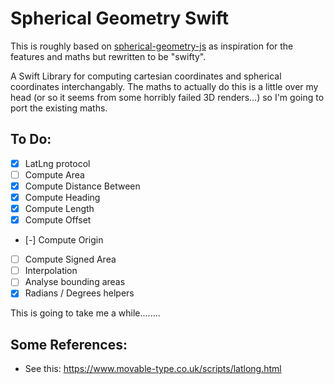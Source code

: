 # Spherical Geometry Swift

This is roughly based on [spherical-geometry-js](https://github.com/NotWoods/spherical-geometry-js) as inspiration for the features and maths but rewritten to be "swifty".

A Swift Library for computing cartesian coordinates and spherical coordinates interchangably. The maths to actually do this is a little over my head (or so it seems from some horribly failed 3D renders...) so I'm going to port the existing maths.

## To Do:

- [x] LatLng protocol
- [ ] Compute Area
- [x] Compute Distance Between
- [x] Compute Heading
- [x] Compute Length
- [x] Compute Offset
- [-] Compute Origin
- [ ] Compute Signed Area
- [ ] Interpolation
- [ ] Analyse bounding areas
- [x] Radians / Degrees helpers

This is going to take me a while........

## Some References:

- See this: https://www.movable-type.co.uk/scripts/latlong.html
